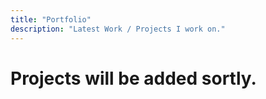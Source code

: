 ```yaml
---
title: "Portfolio"
description: "Latest Work / Projects I work on."
---
```


# Projects will be added sortly.